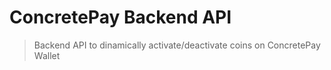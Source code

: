 # ConcretePay Backend API
> Backend API to dinamically activate/deactivate coins on ConcretePay Wallet